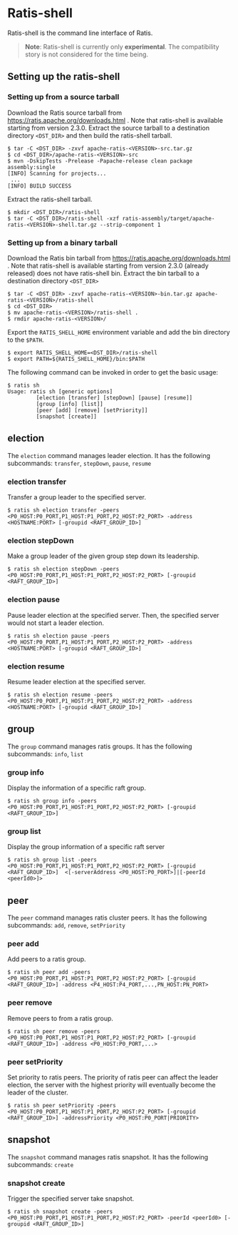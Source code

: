 <!---
  Licensed to the Apache Software Foundation (ASF) under one or more
  contributor license agreements.  See the NOTICE file distributed with
  this work for additional information regarding copyright ownership.
  The ASF licenses this file to You under the Apache License, Version 2.0
  (the "License"); you may not use this file except in compliance with
  the License.  You may obtain a copy of the License at

      http://www.apache.org/licenses/LICENSE-2.0

  Unless required by applicable law or agreed to in writing, software
  distributed under the License is distributed on an "AS IS" BASIS,
  WITHOUT WARRANTIES OR CONDITIONS OF ANY KIND, either express or implied.
  See the License for the specific language governing permissions and
  limitations under the License.
-->

# Ratis-shell

Ratis-shell is the command line interface of Ratis.

> **Note**:
> Ratis-shell is currently only **experimental**.
> The compatibility story is not considered for the time being.

## Setting up the ratis-shell

### Setting up from a source tarball
Download the Ratis source tarball from https://ratis.apache.org/downloads.html .
Note that ratis-shell is available starting from version 2.3.0.
Extract the source tarball to a destination directory `<DST_DIR>`
and then build the ratis-shell tarball.

```
$ tar -C <DST_DIR> -zxvf apache-ratis-<VERSION>-src.tar.gz
$ cd <DST_DIR>/apache-ratis-<VERSION>-src
$ mvn -DskipTests -Prelease -Papache-release clean package assembly:single
[INFO] Scanning for projects...
 ...
[INFO] BUILD SUCCESS
```

Extract the ratis-shell tarball.
```
$ mkdir <DST_DIR>/ratis-shell
$ tar -C <DST_DIR>/ratis-shell -xzf ratis-assembly/target/apache-ratis-<VERSION>-shell.tar.gz --strip-component 1
```

### Setting up from a binary tarball
Download the Ratis bin tarball from https://ratis.apache.org/downloads.html .
Note that ratis-shell is available starting from version 2.3.0 (already released) does not have ratis-shell bin.
Extract the bin tarball to a destination directory `<DST_DIR>`
```
$ tar -C <DST_DIR> -zxvf apache-ratis-<VERSION>-bin.tar.gz apache-ratis-<VERSION>/ratis-shell
$ cd <DST_DIR>
$ mv apache-ratis-<VERSION>/ratis-shell .
$ rmdir apache-ratis-<VERSION>/
```

Export the `RATIS_SHELL_HOME` environment variable and add the bin directory to the `$PATH`.
```
$ export RATIS_SHELL_HOME=<DST_DIR>/ratis-shell
$ export PATH=${RATIS_SHELL_HOME}/bin:$PATH
```

The following command can be invoked in order to get the basic usage:

```shell
$ ratis sh
Usage: ratis sh [generic options]
         [election [transfer] [stepDown] [pause] [resume]]
         [group [info] [list]]
         [peer [add] [remove] [setPriority]]
         [snapshot [create]]
```

## election
The `election` command manages leader election.
It has the following subcommands:
`transfer`, `stepDown`, `pause`, `resume`

### election transfer
Transfer a group leader to the specified server.
```
$ ratis sh election transfer -peers <P0_HOST:P0_PORT,P1_HOST:P1_PORT,P2_HOST:P2_PORT> -address <HOSTNAME:PORT> [-groupid <RAFT_GROUP_ID>]
```

### election stepDown
Make a group leader of the given group step down its leadership.
```
$ ratis sh election stepDown -peers <P0_HOST:P0_PORT,P1_HOST:P1_PORT,P2_HOST:P2_PORT> [-groupid <RAFT_GROUP_ID>]
```

### election pause
Pause leader election at the specified server.
Then, the specified server would not start a leader election.
```
$ ratis sh election pause -peers <P0_HOST:P0_PORT,P1_HOST:P1_PORT,P2_HOST:P2_PORT> -address <HOSTNAME:PORT> [-groupid <RAFT_GROUP_ID>]
```

### election resume
Resume leader election at the specified server.
```
$ ratis sh election resume -peers <P0_HOST:P0_PORT,P1_HOST:P1_PORT,P2_HOST:P2_PORT> -address <HOSTNAME:PORT> [-groupid <RAFT_GROUP_ID>]
```

## group
The `group` command manages ratis groups.
It has the following subcommands:
`info`, `list`

### group info
Display the information of a specific raft group.
```
$ ratis sh group info -peers <P0_HOST:P0_PORT,P1_HOST:P1_PORT,P2_HOST:P2_PORT> [-groupid <RAFT_GROUP_ID>]
```

### group list
Display the group information of a specific raft server
```
$ ratis sh group list -peers <P0_HOST:P0_PORT,P1_HOST:P1_PORT,P2_HOST:P2_PORT> [-groupid <RAFT_GROUP_ID>]  <[-serverAddress <P0_HOST:P0_PORT>]|[-peerId <peerId0>]>
```

## peer
The `peer` command manages ratis cluster peers.
It has the following subcommands:
`add`, `remove`, `setPriority`

### peer add
Add peers to a ratis group.
```
$ ratis sh peer add -peers <P0_HOST:P0_PORT,P1_HOST:P1_PORT,P2_HOST:P2_PORT> [-groupid <RAFT_GROUP_ID>] -address <P4_HOST:P4_PORT,...,PN_HOST:PN_PORT>
```

### peer remove
Remove peers to from a ratis group.
```
$ ratis sh peer remove -peers <P0_HOST:P0_PORT,P1_HOST:P1_PORT,P2_HOST:P2_PORT> [-groupid <RAFT_GROUP_ID>] -address <P0_HOST:P0_PORT,...>
```

### peer setPriority
Set priority to ratis peers.
The priority of ratis peer can affect the leader election, the server with the highest priority will eventually become the leader of the cluster.
```
$ ratis sh peer setPriority -peers <P0_HOST:P0_PORT,P1_HOST:P1_PORT,P2_HOST:P2_PORT> [-groupid <RAFT_GROUP_ID>] -addressPriority <P0_HOST:P0_PORT|PRIORITY>
```
## snapshot
The `snapshot` command manages ratis snapshot.
It has the following subcommands:
`create`

### snapshot create
Trigger the specified server take snapshot.
```
$ ratis sh snapshot create -peers <P0_HOST:P0_PORT,P1_HOST:P1_PORT,P2_HOST:P2_PORT> -peerId <peerId0> [-groupid <RAFT_GROUP_ID>]
```
